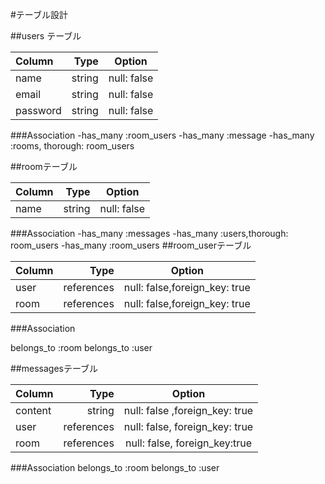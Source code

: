 #テーブル設計

##users テーブル

| Column     | Type        | Option       |
|:-----------|------------:|:------------:|
| name       | string      | null: false  |
| email      | string      | null: false  |
| password   | string      | null: false  |

###Association
-has_many :room_users
-has_many :message
-has_many :rooms, thorough: room_users


##roomテーブル

| Column     | Type        | Option       |
|:-----------|------------:|:------------:|
| name       | string      | null: false  |

###Association
-has_many :messages
-has_many :users,thorough: room_users
-has_many :room_users
##room_userテーブル

| Column     | Type        | Option                         |
|:-----------|------------:|:------------------------------:|
| user       | references  | null: false,foreign_key: true  |
| room       | references  | null: false,foreign_key: true  |

###Association

belongs_to  :room
belongs_to  :user

##messagesテーブル

 Column     | Type         | Option                            |
|:-----------|------------:|:--------------------------------:|
| content    | string      | null: false ,foreign_key: true   | 
| user       |references   | null: false, foreign_key: true  |
| room       | references  | null: false, foreign_key:true|

###Association
belongs_to :room
belongs_to :user
 

